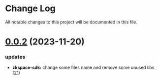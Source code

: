 
# Change Log

All notable changes to this project will be documented in this file.

# [0.0.2](https://github.com/okx/go-wallet-sdk) (2023-11-20)

### updates

- **zkspace-sdk:** change some files name and remove some unused libs ([21](https://github.com/okx/go-wallet-sdk/pull/21))
